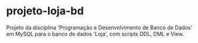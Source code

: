 # projeto-loja-bd
Projeto da disciplina 'Programação e Desenvolvimento de Banco de Dados' em MySQL para o banco de dados 'Loja', com scripts DDL, DML e View.
